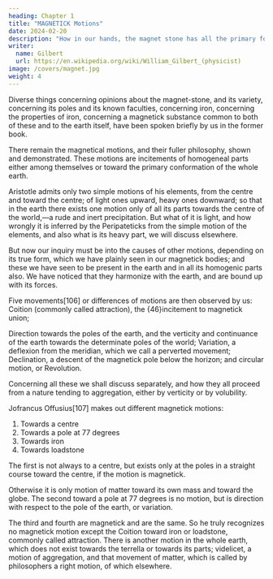 ```yaml
---
heading: Chapter 1
title: "MAGNETICK Motions"
date: 2024-02-20
description: "How in our hands, the magnet stone has all the primary forces of the earth, while the earth by the same powers remains constant in a fixed direction in the universe."
writer:
  name: Gilbert
  url: https://en.wikipedia.org/wiki/William_Gilbert_(physicist)
image: /covers/magnet.jpg
weight: 4
---
```




Diverse things concerning opinions about the magnet-stone, and its variety, concerning its poles and its known faculties, concerning iron, concerning the properties of iron, concerning a magnetick substance common to both of these and to the earth itself, have been spoken briefly by us in the former book. 

There remain the magnetical motions, and their fuller philosophy, shown and demonstrated. These motions are incitements of homogeneal parts either among themselves or toward the primary conformation of the whole earth. 

Aristotle admits only two simple motions of his elements, from the centre and toward the centre; of light ones upward, heavy ones downward; so that in the earth there exists one motion only of all its parts towards the centre of the world,—a rude and inert precipitation. But what of it is light, and how wrongly it is inferred by the Peripateticks from the simple motion of the elements, and also what is its heavy part, we will discuss elsewhere. 

But now our inquiry must be into the causes of other motions, depending on its true form, which we have plainly seen in our magnetick bodies; and these we have seen to be present in the earth and in all its homogenic parts also. We have noticed that they harmonize with the earth, and are bound up with its forces.

Five movements[106] or differences of motions are then observed by us: Coition (commonly called attraction), the {46}incitement to magnetick union;

Direction towards the poles of the earth, and the verticity and continuance of the earth towards the determinate poles of the world; Variation, a deflexion from the meridian, which we call a perverted movement; Declination, a descent of the magnetick pole below the horizon; and circular motion, or Revolution.

Concerning all these we shall discuss separately, and how they all proceed from a nature tending to aggregation, either by verticity or by volubility. 

Jofrancus Offusius[107] makes out different magnetick motions:

1. Towards a centre
2. Towards a pole at 77 degrees
3. Towards iron
4. Towards loadstone

The first is not always to a centre, but exists only at the poles in a straight course toward the centre, if the motion is magnetick.

Otherwise it is only motion of matter toward its own mass and toward the globe. The second toward a pole at 77 degrees is no motion, but is direction with respect to the pole of the earth, or variation. 

The third and fourth are magnetick and are the same. So he truly recognizes no magnetick motion except the Coition toward iron or loadstone, commonly called attraction. There is another motion in the whole earth, which does not exist towards the terrella or towards its parts; videlicet, a motion of aggregation, and that movement of matter, which is called by philosophers a right motion, of which elsewhere.



